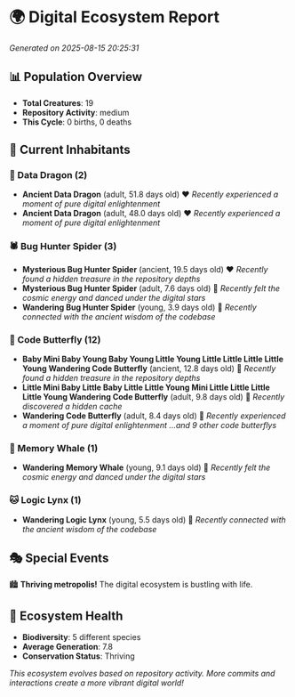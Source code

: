 # 🌍 Digital Ecosystem Report
*Generated on 2025-08-15 20:25:31*

## 📊 Population Overview
- **Total Creatures**: 19
- **Repository Activity**: medium
- **This Cycle**: 0 births, 0 deaths

## 👥 Current Inhabitants

### 🐉 Data Dragon (2)
- **Ancient Data Dragon** (adult, 51.8 days old) ❤️
  *Recently experienced a moment of pure digital enlightenment*
- **Ancient Data Dragon** (adult, 48.0 days old) ❤️
  *Recently experienced a moment of pure digital enlightenment*

### 🕷️ Bug Hunter Spider (3)
- **Mysterious Bug Hunter Spider** (ancient, 19.5 days old) ❤️
  *Recently found a hidden treasure in the repository depths*
- **Mysterious Bug Hunter Spider** (adult, 7.6 days old) 💚
  *Recently felt the cosmic energy and danced under the digital stars*
- **Wandering Bug Hunter Spider** (young, 3.9 days old) 💚
  *Recently connected with the ancient wisdom of the codebase*

### 🦋 Code Butterfly (12)
- **Baby Mini Baby Young Baby Young Little Young Little Little Little Little Young Wandering Code Butterfly** (ancient, 12.8 days old) 💚
  *Recently found a hidden treasure in the repository depths*
- **Little Mini Baby Little Baby Little Little Young Mini Little Little Little Little Young Wandering Code Butterfly** (adult, 9.8 days old) 💚
  *Recently discovered a hidden cache*
- **Wandering Code Butterfly** (adult, 8.4 days old) 💛
  *Recently experienced a moment of pure digital enlightenment*
  *...and 9 other code butterflys*

### 🐋 Memory Whale (1)
- **Wandering Memory Whale** (young, 9.1 days old) 💚
  *Recently felt the cosmic energy and danced under the digital stars*

### 🐱 Logic Lynx (1)
- **Wandering Logic Lynx** (young, 5.5 days old) 💚
  *Recently connected with the ancient wisdom of the codebase*

## 🎭 Special Events

🏙️ **Thriving metropolis!** The digital ecosystem is bustling with life.

## 🔬 Ecosystem Health
- **Biodiversity**: 5 different species
- **Average Generation**: 7.8
- **Conservation Status**: Thriving

*This ecosystem evolves based on repository activity. More commits and interactions create a more vibrant digital world!*